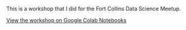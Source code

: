 This is a workshop that I did for the Fort Collins Data Science Meetup.  

[View the workshop on Google Colab Notebooks](https://colab.research.google.com/github/Tyler-Hilbert/AudioProcessingInPythonWorkshop/blob/master/AudioProcessingInPython.ipynb)  